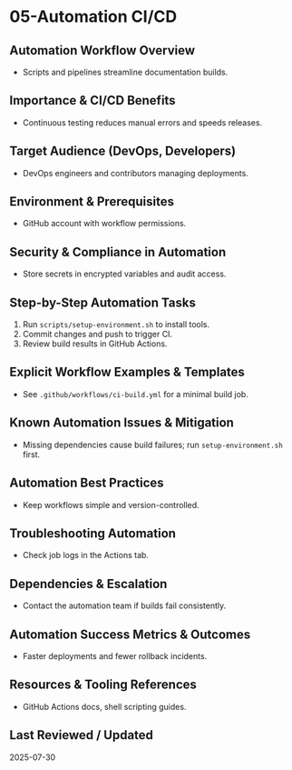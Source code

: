 # 05-Automation CI/CD

## Automation Workflow Overview
- Scripts and pipelines streamline documentation builds.

## Importance & CI/CD Benefits
- Continuous testing reduces manual errors and speeds releases.

## Target Audience (DevOps, Developers)
- DevOps engineers and contributors managing deployments.

## Environment & Prerequisites
- GitHub account with workflow permissions.

## Security & Compliance in Automation
- Store secrets in encrypted variables and audit access.

## Step-by-Step Automation Tasks
1. Run `scripts/setup-environment.sh` to install tools.
2. Commit changes and push to trigger CI.
3. Review build results in GitHub Actions.

## Explicit Workflow Examples & Templates
- See `.github/workflows/ci-build.yml` for a minimal build job.

## Known Automation Issues & Mitigation
- Missing dependencies cause build failures; run `setup-environment.sh` first.

## Automation Best Practices
- Keep workflows simple and version-controlled.

## Troubleshooting Automation
- Check job logs in the Actions tab.

## Dependencies & Escalation
- Contact the automation team if builds fail consistently.

## Automation Success Metrics & Outcomes
- Faster deployments and fewer rollback incidents.

## Resources & Tooling References
- GitHub Actions docs, shell scripting guides.

## Last Reviewed / Updated
2025-07-30

